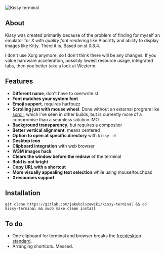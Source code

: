![Kissy terminal](https://i.postimg.cc/1RNFRP5F/kissy.jpg "kissy terminal")

## About
Kissy was created primarily because of the problem of finding for myself an emulator for X with _quality font rendering_ like Alacritty and ability to display images like Kitty. There it is. Based on st 0.8.4.

I don't use Xorg anymore, so I don't think there will be any changes. If you value hardware acceleration, possibly lowest resource usage, integrated tabs, then you better take a look at Wezterm.

## Features
- **Different name**, don't have to overwrite st
- **Font matches your system font**
- **Emoji support**, requires harfbuzz
- **Scrolling just with mouse wheel**. Done without an external program like [scroll](https://tools.suckless.org/scroll/), which I've seen in other builds, but is currently more of a compromise than a seamless solution IMO
- **Background transparency**, but requires a compositor
- **Better vertical alignment**, means centered
- **Option to open at specific directory** with `kissy -d`
- **Desktop icon**
- **Clipboard integration** with web browser
- **W3M images hack**
- **Clears the window before the redraw** of the terminal
- **Bold is not bright**
- **Copy URL with a shortcut**
- **More visually appealing text selection** while using mouse/touchpad
- **Xresources support**

## Installation
```
git clone https://gitlab.com/jakubolszewski/kissy-terminal && cd kissy-terminal && sudo make clean install
```

## To do
- One clipboard for terminal and browser breaks the [freedesktop standard](http://standards.freedesktop.org/clipboards-spec/clipboards-latest.txt).
- Arranging shortcuts. Messed.
